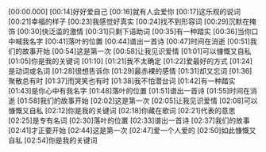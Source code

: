 [00:00.000]
[00:14]好好爱自己
[00:16]就有人会爱你
[00:17]这乐观的说词
[00:21]幸福的样子
[00:23]我感觉好真实
[00:24]找不到形容词
[00:29]沉默在掩饰
[00:30]快泛滥的激情
[00:31]只剩下语助词
[00:35]有一种踏实
[00:36]当你口中喊我名字
[00:41]落叶的位置
[00:44]谱出一首诗
[00:47]时间在消逝
[00:51]我们的故事开始
[00:54]这是第一次
[00:58]让我见识爱情
[01:01]可以慷慨又自私
[01:05]你是我的关键词
[01:10]
[01:21]我不太确定
[01:22]爱最好的方式
[01:24]是动词或名词
[01:28]很想告诉你
[01:29]最赤裸的感情
[01:31]却又忘词
[01:36]聚散总有时
[01:37]而哭笑也有时
[01:38]我不怕潜台词
[01:42]有一种踏实
[01:43]是你心中有我名字
[01:48]落叶的位置
[01:51]谱出一首诗
[01:55]时间在消逝
[01:58]我们的故事开始
[02:02]这是第一次
[02:05]让我见识爱情
[02:08]可以慷慨又自私
[02:12]你是我的关键词
[02:18]你藏在歌词
[02:21]代表的意思
[02:25]是专有名词
[02:30]落叶的位置
[02:33]谱出一首诗
[02:37]我们的故事
[02:41]才正要开始
[02:44]这是第一次
[02:47]爱一个人爱的
[02:50]如此慷慨又自私
[02:54]你是我的关键词